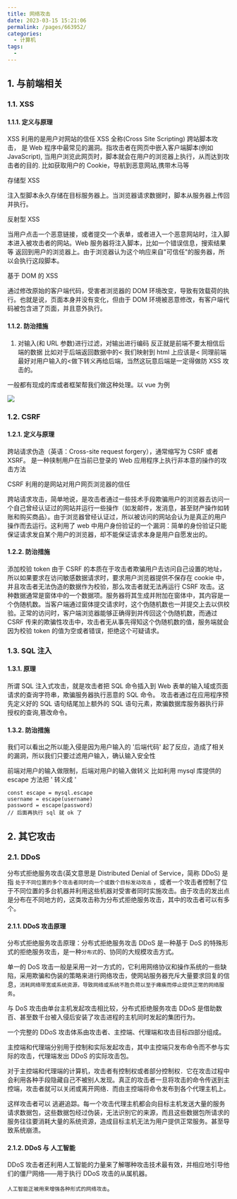 ```yaml
---
title: 网络攻击
date: 2023-03-15 15:21:06
permalink: /pages/663952/
categories:
  - 计算机
tags:
  -
---
```


## 1. 与前端相关

### 1.1. XSS

#### 1.1.1. 定义与原理

XSS 利用的是用户对网站的信任
XSS 全称(Cross Site Scripting) 跨站脚本攻击， 是 Web 程序中最常见的漏洞。指攻击者在网页中嵌入客户端脚本(例如 JavaScript), 当用户浏览此网页时，脚本就会在用户的浏览器上执行，从而达到攻击者的目的. 比如获取用户的 Cookie，导航到恶意网站,携带木马等

存储型 XSS

注入型脚本永久存储在目标服务器上。当浏览器请求数据时，脚本从服务器上传回并执行。

反射型 XSS

当用户点击一个恶意链接，或者提交一个表单，或者进入一个恶意网站时，注入脚本进入被攻击者的网站。Web 服务器将注入脚本，比如一个错误信息，搜索结果等 返回到用户的浏览器上。由于浏览器认为这个响应来自"可信任"的服务器，所以会执行这段脚本。

基于 DOM 的 XSS

通过修改原始的客户端代码，受害者浏览器的 DOM 环境改变，导致有效载荷的执行。也就是说，页面本身并没有变化，但由于 DOM 环境被恶意修改，有客户端代码被包含进了页面，并且意外执行。

#### 1.1.2. 防治措施

1. 对输入(和 URL 参数)进行过滤，对输出进行编码
   反正就是前端不要太相信后端的数据 比如对于后端返回数据中的< 我们映射到 html 上应该是&lt;
   同理前端最好对用户输入的<做下转义再给后端，当然这玩意后端是一定得做防 XSS 攻击的。

一般都有现成的库或者框架帮我们做这种处理。以 vue 为例

![](https://gcy-1306312261.cos.ap-chengdu.myqcloud.com/blog/20230509231420.png)

### 1.2. CSRF

#### 1.2.1. 定义与原理

跨站请求伪造（英语：Cross-site request forgery），通常缩写为 CSRF 或者 XSRF。 是一种挟制用户在当前已登录的 Web 应用程序上执行非本意的操作的攻击方法

CSRF 利用的是网站对用户网页浏览器的信任

跨站请求攻击，简单地说，是攻击者通过一些技术手段欺骗用户的浏览器去访问一个自己曾经认证过的网站并运行一些操作（如发邮件，发消息，甚至财产操作如转账和购买商品）。由于浏览器曾经认证过，所以被访问的网站会认为是真正的用户操作而去运行。这利用了 web 中用户身份验证的一个漏洞：简单的身份验证只能保证请求发自某个用户的浏览器，却不能保证请求本身是用户自愿发出的。

#### 1.2.2. 防治措施

添加校验 token
由于 CSRF 的本质在于攻击者欺骗用户去访问自己设置的地址，所以如果要求在访问敏感数据请求时，要求用户浏览器提供不保存在 cookie 中，并且攻击者无法伪造的数据作为校验，那么攻击者就无法再运行 CSRF 攻击。这种数据通常是窗体中的一个数据项。服务器将其生成并附加在窗体中，其内容是一个伪随机数。当客户端通过窗体提交请求时，这个伪随机数也一并提交上去以供校验。正常的访问时，客户端浏览器能够正确得到并传回这个伪随机数，而通过 CSRF 传来的欺骗性攻击中，攻击者无从事先得知这个伪随机数的值，服务端就会因为校验 token 的值为空或者错误，拒绝这个可疑请求。

### 1.3. SQL 注入

#### 1.3.1. 原理

所谓 SQL 注入式攻击，就是攻击者把 SQL 命令插入到 Web 表单的输入域或页面请求的查询字符串，欺骗服务器执行恶意的 SQL 命令。 攻击者通过在应用程序预先定义好的 SQL 语句结尾加上额外的 SQL 语句元素，欺骗数据库服务器执行非授权的查询,篡改命令。

#### 1.3.2. 防治措施

我们可以看出之所以能入侵是因为用户输入的 '后端代码' 起了反应，造成了相关的漏洞，所以我们只要过滤用户输入，确认输入安全性

前端对用户的输入做限制，后端对用户的输入做转义 比如利用 mysql 库提供的 escape 方法把 ' 转义成 \'

```shell
const escape = mysql.escape
username = escape(username)
password = escape(password)
// 后面再执行 sql 就 ok 了
```

## 2. 其它攻击

### 2.1. DDoS

分布式拒绝服务攻击(英文意思是 Distributed Denial of Service，简称 DDoS) 是指 `处于不同位置的多个攻击者同时向一个或数个目标发动攻击` ，或者一个攻击者控制了位于不同位置的多台机器并利用这些机器对受害者同时实施攻击。由于攻击的发出点是分布在不同地方的，这类攻击称为分布式拒绝服务攻击，其中的攻击者可以有多个。

#### 2.1.1. DDoS 攻击原理

分布式拒绝服务攻击原理：分布式拒绝服务攻击 DDoS 是一种基于 DoS 的特殊形式的拒绝服务攻击，是一种`分布式`的、协同的大规模攻击方式。

单一的 DoS 攻击一般是采用一对一方式的，它利用网络协议和操作系统的一些缺陷，采用欺骗和伪装的策略来进行网络攻击，使网站服务器充斥大量要求回复的信息，`消耗网络带宽或系统资源，导致网络或系统不胜负荷以至于瘫痪而停止提供正常的网络服务`。

与 DoS 攻击由单台主机发起攻击相比较，分布式拒绝服务攻击 DDoS 是借助数百、甚至数千台被入侵后安装了攻击进程的主机同时发起的集团行为。

一个完整的 DDoS 攻击体系由攻击者、主控端、代理端和攻击目标四部分组成。

主控端和代理端分别用于控制和实际发起攻击，其中主控端只发布命令而不参与实际的攻击，代理端发出 DDoS 的实际攻击包。

对于主控端和代理端的计算机，攻击者有控制权或者部分控制权．它在攻击过程中会利用各种手段隐藏自己不被别人发现。真正的攻击者一旦将攻击的命令传送到主控端，攻击者就可以关闭或离开网络．而由主控端将命令发布到各个代理主机上。

这样攻击者可以 逃避追踪。每一个攻击代理主机都会向目标主机发送大量的服务请求数据包，这些数据包经过伪装，无法识别它的来源，而且这些数据包所请求的服务往往要消耗大量的系统资源，造成目标主机无法为用户提供正常服务。甚至导致系统崩溃。

#### 2.1.2. DDoS 与 人工智能

DDoS 攻击者还利用人工智能的力量来了解哪种攻击技术最有效，并相应地引导他们的僵尸网络——用于执行 DDoS 攻击的从属机器。

`人工智能正被用来增强各种形式的网络攻击`。

